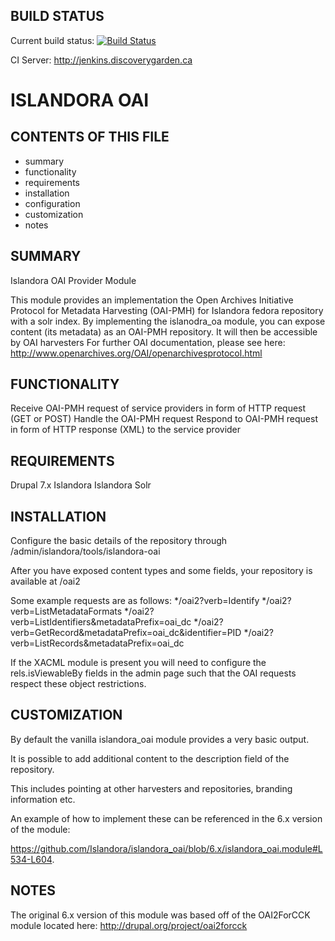 BUILD STATUS
------------
Current build status:
[![Build Status](https://travis-ci.org/Islandora/islandora_oai.png?branch=7.x)](https://travis-ci.org/Islandora/islandora_oai)

CI Server:
http://jenkins.discoverygarden.ca

ISLANDORA OAI
==================

CONTENTS OF THIS FILE
---------------------

* summary
* functionality
* requirements
* installation
* configuration
* customization
* notes


SUMMARY
-------

Islandora OAI Provider Module

This module provides an implementation the Open Archives Initiative Protocol for Metadata Harvesting (OAI-PMH)
for Islandora fedora repository with a solr index. By implementing the islanodra_oa module,
you can expose content (its metadata) as an OAI-PMH repository. It will then be accessible by OAI harvesters
For further OAI documentation, please see here: http://www.openarchives.org/OAI/openarchivesprotocol.html


FUNCTIONALITY
--------------

Receive OAI-PMH request of service providers in form of HTTP request (GET or POST)
Handle the OAI-PMH request
Respond to OAI-PMH request in form of HTTP response (XML) to the service provider


REQUIREMENTS
------------

Drupal 7.x
Islandora
Islandora Solr


INSTALLATION
------------

Configure the basic details of the repository through /admin/islandora/tools/islandora-oai

After you have exposed content types and some fields, your repository is available at /oai2

Some example requests are as follows:
 */oai2?verb=Identify
 */oai2?verb=ListMetadataFormats
 */oai2?verb=ListIdentifiers&metadataPrefix=oai_dc
 */oai2?verb=GetRecord&metadataPrefix=oai_dc&identifier=PID
 */oai2?verb=ListRecords&metadataPrefix=oai_dc

If the XACML module is present you will need to configure the rels.isViewableBy fields in the admin
page such that the OAI requests respect these object restrictions.


CUSTOMIZATION
-------------

By default the vanilla islandora_oai module provides a very basic output.

It is possible to add additional content to the description field of the repository.

This includes pointing at other harvesters and repositories, branding information etc.

An example of how to implement these can be referenced in the 6.x version of the module:

https://github.com/Islandora/islandora_oai/blob/6.x/islandora_oai.module#L534-L604.

NOTES
-----

The original 6.x version of this module was based off of the OAI2ForCCK module
located here: http://drupal.org/project/oai2forcck